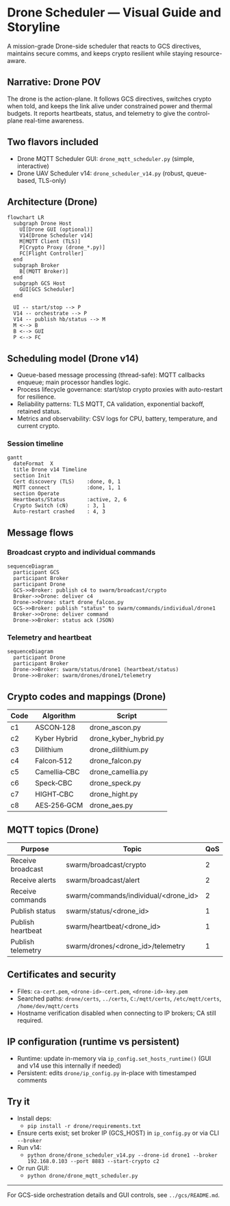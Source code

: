 # Drone Scheduler — Visual Guide and Storyline

A mission-grade Drone-side scheduler that reacts to GCS directives, maintains secure comms, and keeps crypto resilient while staying resource-aware.

## Narrative: Drone POV

The drone is the action-plane. It follows GCS directives, switches crypto when told, and keeps the link alive under constrained power and thermal budgets. It reports heartbeats, status, and telemetry to give the control-plane real-time awareness.

## Two flavors included

- Drone MQTT Scheduler GUI: `drone_mqtt_scheduler.py` (simple, interactive)
- Drone UAV Scheduler v14: `drone_scheduler_v14.py` (robust, queue-based, TLS-only)

## Architecture (Drone)

```mermaid
flowchart LR
  subgraph Drone Host
    UI[Drone GUI (optional)]
    V14[Drone Scheduler v14]
    M[MQTT Client (TLS)]
    P[Crypto Proxy (drone_*.py)]
    FC[Flight Controller]
  end
  subgraph Broker
    B[(MQTT Broker)]
  end
  subgraph GCS Host
    GUI[GCS Scheduler]
  end

  UI -- start/stop --> P
  V14 -- orchestrate --> P
  V14 -- publish hb/status --> M
  M <--> B
  B <--> GUI
  P <--> FC
```

## Scheduling model (Drone v14)

- Queue-based message processing (thread-safe): MQTT callbacks enqueue; main processor handles logic.
- Process lifecycle governance: start/stop crypto proxies with auto-restart for resilience.
- Reliability patterns: TLS MQTT, CA validation, exponential backoff, retained status.
- Metrics and observability: CSV logs for CPU, battery, temperature, and current crypto.

### Session timeline

```mermaid
gantt
  dateFormat  X
  title Drone v14 Timeline
  section Init
  Cert discovery (TLS)    :done, 0, 1
  MQTT connect            :done, 1, 1
  section Operate
  Heartbeats/Status       :active, 2, 6
  Crypto Switch (cN)      : 3, 1
  Auto-restart crashed    : 4, 3
```

## Message flows

### Broadcast crypto and individual commands

```mermaid
sequenceDiagram
  participant GCS
  participant Broker
  participant Drone
  GCS->>Broker: publish c4 to swarm/broadcast/crypto
  Broker->>Drone: deliver c4
  Drone->>Drone: start drone_falcon.py
  GCS->>Broker: publish "status" to swarm/commands/individual/drone1
  Broker->>Drone: deliver command
  Drone->>Broker: status ack (JSON)
```

### Telemetry and heartbeat

```mermaid
sequenceDiagram
  participant Drone
  participant Broker
  Drone->>Broker: swarm/status/drone1 (heartbeat/status)
  Drone->>Broker: swarm/drones/drone1/telemetry
```

## Crypto codes and mappings (Drone)

| Code | Algorithm       | Script                 |
|------|-----------------|------------------------|
| c1   | ASCON‑128       | drone_ascon.py         |
| c2   | Kyber Hybrid    | drone_kyber_hybrid.py  |
| c3   | Dilithium       | drone_dilithium.py     |
| c4   | Falcon‑512      | drone_falcon.py        |
| c5   | Camellia‑CBC    | drone_camellia.py      |
| c6   | Speck‑CBC       | drone_speck.py         |
| c7   | HIGHT‑CBC       | drone_hight.py         |
| c8   | AES‑256‑GCM     | drone_aes.py           |

## MQTT topics (Drone)

| Purpose              | Topic                                  | QoS |
|----------------------|----------------------------------------|-----|
| Receive broadcast    | swarm/broadcast/crypto                 | 2   |
| Receive alerts       | swarm/broadcast/alert                  | 2   |
| Receive commands     | swarm/commands/individual/<drone_id>   | 2   |
| Publish status       | swarm/status/<drone_id>                | 1   |
| Publish heartbeat    | swarm/heartbeat/<drone_id>             | 1   |
| Publish telemetry    | swarm/drones/<drone_id>/telemetry      | 1   |

## Certificates and security

- Files: `ca-cert.pem`, `<drone-id>-cert.pem`, `<drone-id>-key.pem`
- Searched paths: `drone/certs`, `../certs`, `C:/mqtt/certs`, `/etc/mqtt/certs`, `/home/dev/mqtt/certs`
- Hostname verification disabled when connecting to IP brokers; CA still required.

## IP configuration (runtime vs persistent)

- Runtime: update in-memory via `ip_config.set_hosts_runtime()` (GUI and v14 use this internally if needed)
- Persistent: edits `drone/ip_config.py` in-place with timestamped comments

## Try it

- Install deps:
  - `pip install -r drone/requirements.txt`
- Ensure certs exist; set broker IP (GCS_HOST) in `ip_config.py` or via CLI `--broker`
- Run v14:
  - `python drone/drone_scheduler_v14.py --drone-id drone1 --broker 192.168.0.103 --port 8883 --start-crypto c2`
- Or run GUI:
  - `python drone/drone_mqtt_scheduler.py`

---
For GCS-side orchestration details and GUI controls, see `../gcs/README.md`.
